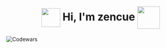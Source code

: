 <html>
  <body>
    <h1 align = "center"><img align="center" href = "" width = "50px" src = "https://www.svgrepo.com/show/452091/python.svg"> Hi, I'm zencue <img href = "" width = "60px"  align="center" src = "https://www.svgrepo.com/show/353924/java.svg"></h1>
  </body>
  </html>

![Codewars](https://www.codewars.com/users/zencue/badges/large)

